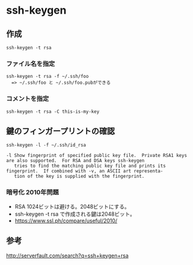 ﻿# ssh-keygen

## 作成

```
ssh-keygen -t rsa
```

### ファイル名を指定

```
ssh-keygen -t rsa -f ~/.ssh/foo
  => ~/.ssh/foo と ~/.ssh/foo.pubができる
```

### コメントを指定

```
ssh-keygen -t rsa -C this-is-my-key
```

## 鍵のフィンガープリントの確認

```
ssh-keygen -l -f ~/.ssh/id_rsa
```

```
-l Show fingerprint of specified public key file.  Private RSA1 keys are also supported.  For RSA and DSA keys ssh-keygen
   tries to find the matching public key file and prints its fingerprint.  If combined with -v, an ASCII art representa-
   tion of the key is supplied with the fingerprint.
```

### 暗号化 2010年問題

- RSA 1024ビットは避ける。2048ビットにする。
- ssh-keygen -t rsa で作成される鍵は2048ビット。
- https://www.ssl.ph/compare/useful/2010/

## 参考

http://serverfault.com/search?q=ssh+keygen+rsa
